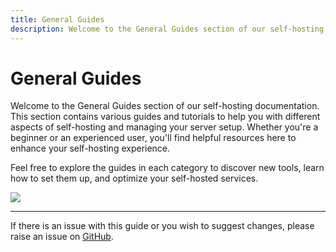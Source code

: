 ```yaml
---
title: General Guides
description: Welcome to the General Guides section of our self-hosting documentation.
---
```


# General Guides

Welcome to the General Guides section of our self-hosting documentation. This section contains various guides and tutorials to help you with different aspects of self-hosting and managing your server setup. Whether you're a beginner or an experienced user, you'll find helpful resources here to enhance your self-hosting experience.

Feel free to explore the guides in each category to discover new tools, learn how to set them up, and optimize your self-hosted services.


<a href="https://www.buymeacoffee.com/techdox"><img src="https://img.buymeacoffee.com/button-api/?text=Buy me a cup of tea&emoji=🍵&slug=techdox&button_colour=FFDD00&font_colour=000000&font_family=Cookie&outline_colour=000000&coffee_colour=ffffff" /></a>


---

If there is an issue with this guide or you wish to suggest changes, please raise an issue on [GitHub](https://github.com/Techdox/techdox-docs).
